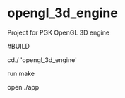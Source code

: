 # opengl_3d_engine
Project for PGK OpenGL 3D engine


#BUILD

cd./ 'opengl_3d_engine'

run make

open ./app